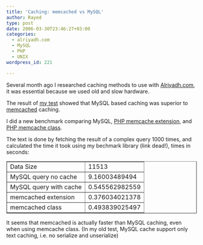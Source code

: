 ```yaml
---
title: 'Caching: memcached vs MySQL'
author: Rayed
type: post
date: 2006-03-30T23:46:27+03:00
categories:
  - alriyadh.com
  - MySQL
  - PHP
  - UNIX
wordpress_id: 221

---
```


Several month ago I researched caching methods to use with <a href="http://www.alriyadh.com/">Alriyadh.com</a>, it was essential because we used old and slow hardware.

The result of [my test](/posts/2005/08/caching-method-compared/) showed that MySQL based caching was superior to <a href="http://www.danga.com/memcached/">memcached</a> caching.


I did a new benchmark comparing MySQL, <a href="http://pecl.php.net/package/memcache">PHP memcache extension</a>, and <a href="http://phpca.cytherianage.net/memcached/">PHP memcache class</a>.


The text is done by fetching the result of a complex query 1000 times, and calculated the time it took using my bechmark library (link dead!), times in seconds:

<table border="1">
<tr>
<td>Data Size</td>
<td>11513</td>
</tr>
<tr>
<td>MySQL query no cache</td>
<td>9.16003489494</td>
</tr>
<tr>
<td>MySQL query with cache</td>
<td>0.545562982559</td>
</tr>
<tr>
<td>memcached extension</td>
<td>0.376034021378</td>
</tr>
<tr>
<td>memcached class</td>
<td>0.493839025497</td>
</tr>
</table>

It seems that memcached is actually faster than MySQL caching, even when using memcache class. (In my old test, MySQL cache support only text caching, i.e. no serialize and unserialize)

